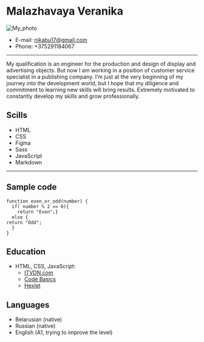 # Malazhavaya Veranika

![My_photo](https://user-images.githubusercontent.com/77335777/124431128-aa6cc080-dd78-11eb-8aa6-092f071d4afc.jpg)

* E-mail: nikabu17@gmail.com
* Phone: +375291184067
***
My qualification is an engineer for the production and design of display and advertising objects. But now I am working in a position of customer service specialist in a publishing company.
I’m just at the very beginning of my journey into the development world, but I hope that my diligence and commitment to learning new skills will bring results.
Extremely motivated to constantly develop my skills and grow professionally.

## Scills

* HTML
* CSS
* Figma
* Sass
* JavaScript
* Markdown
***

## Sample code

```
function even_or_odd(number) {
  if( number % 2 == 0){
    return "Even";}
  else {
return "Odd";
  }
}
```

## Education

* HTML, CSS, JavaScript:
  * [ITVDN.com](https://itvdn.com/ru/specialities/frontend-developer)
  * [Code Basics](https://ru.code-basics.com/)
  * [Hexlet](https://ru.hexlet.io)

## Languages

* Belarusian (native)
* Russian (native)
* English (A1, trying to improve the level)






